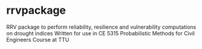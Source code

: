 # rrvpackage
RRV package to perform reliability, resilience and vulnerability computations on drought indices
Written for use in CE 5315 Probabilistic Methods for Civil Engineers Course at TTU
